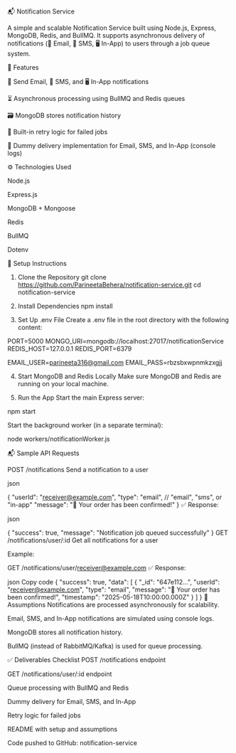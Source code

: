 📬 Notification Service

A simple and scalable Notification Service built using Node.js, Express, MongoDB, Redis, and BullMQ. It supports asynchronous delivery of notifications (📧 Email, 📱 SMS, 🖥️ In-App) to users through a job queue system.

🚀 Features

📧 Send Email, 📱 SMS, and 🖥️ In-App notifications

⏳ Asynchronous processing using BullMQ and Redis queues

🗃️ MongoDB stores notification history

🔁 Built-in retry logic for failed jobs

🧪 Dummy delivery implementation for Email, SMS, and In-App (console logs)

⚙️ Technologies Used

Node.js

Express.js

MongoDB + Mongoose

Redis

BullMQ

Dotenv

🔧 Setup Instructions

1. Clone the Repository
git clone https://github.com/ParineetaBehera/notification-service.git
cd notification-service

2. Install Dependencies
npm install

3. Set Up .env File
Create a .env file in the root directory with the following content:

PORT=5000
MONGO_URI=mongodb://localhost:27017/notificationService
REDIS_HOST=127.0.0.1
REDIS_PORT=6379

EMAIL_USER=parineeta316@gmail.com
EMAIL_PASS=rbzsbxwpnmkzxgjj

4. Start MongoDB and Redis Locally
Make sure MongoDB and Redis are running on your local machine.

5. Run the App
Start the main Express server:

npm start

Start the background worker (in a separate terminal):

node workers/notificationWorker.js

📬 Sample API Requests

POST /notifications
Send a notification to a user

json

{
  "userId": "receiver@example.com",
  "type": "email", // "email", "sms", or "in-app"
  "message": "🎉 Your order has been confirmed!"
}
✅ Response:

json

{
  "success": true,
  "message": "Notification job queued successfully"
}
GET /notifications/user/:id
Get all notifications for a user

Example:


GET /notifications/user/receiver@example.com
✅ Response:

json
Copy code
{
  "success": true,
  "data": [
    {
      "_id": "647e112...",
      "userId": "receiver@example.com",
      "type": "email",
      "message": "🎉 Your order has been confirmed!",
      "timestamp": "2025-05-18T10:00:00.000Z"
    }
  ]
}
📝 Assumptions
Notifications are processed asynchronously for scalability.

Email, SMS, and In-App notifications are simulated using console logs.

MongoDB stores all notification history.

BullMQ (instead of RabbitMQ/Kafka) is used for queue processing.

✅ Deliverables Checklist
 POST /notifications endpoint

 GET /notifications/user/:id endpoint

 Queue processing with BullMQ and Redis

 Dummy delivery for Email, SMS, and In-App

 Retry logic for failed jobs

 README with setup and assumptions

 Code pushed to GitHub: notification-service